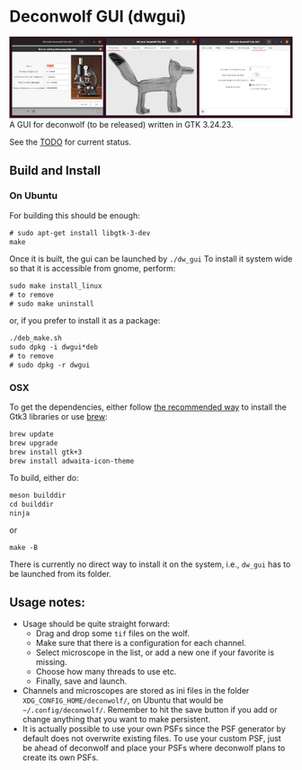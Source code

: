 # Deconwolf GUI (dwgui)

<img src="resources/screenshot_20210217.png">
A GUI for deconwolf (to be released) written in GTK 3.24.23.

See the [TODO](TODO.md) for current status.

## Build and Install

### On Ubuntu
For building this should be enough:

``` shell
# sudo apt-get install libgtk-3-dev
make
```
Once it is built, the gui can be launched by `./dw_gui` To install it system wide so that it is accessible from gnome, perform:

``` shell
sudo make install_linux
# to remove
# sudo make uninstall
```

or, if you prefer to install it as a package:

``` shell
./deb_make.sh
sudo dpkg -i dwgui*deb
# to remove
# sudo dpkg -r dwgui
```

### OSX
To get the dependencies, either follow [the recommended way](https://wiki.gnome.org/action/show/Projects/GTK/OSX/Building?action=show&redirect=Projects%2FGTK%2B%2FOSX%2FBuilding) to install the Gtk3 libraries or use [brew](https://brew.sh/):
``` shell
brew update
brew upgrade
brew install gtk+3
brew install adwaita-icon-theme
```
To build, either do:
``` shell
meson builddir
cd builddir
ninja
```
or

``` shell
make -B
```

There is currently no direct way to install it on the system, i.e., `dw_gui` has to be launched from its folder.

## Usage notes:
 - Usage should be quite straight forward:
   - Drag and drop some `tif` files on the wolf.
   - Make sure that there is a configuration for each channel.
   - Select microscope in the list, or add a new one if your favorite is missing.
   - Choose how many threads to use etc.
   - Finally, save and launch.
 - Channels and microscopes are stored as ini files in the folder `XDG_CONFIG_HOME/deconwolf/`, on Ubuntu that would be `~/.config/deconwolf/`. Remember to hit the save button if you add or change anything that you want to make persistent.
 - It is actually possible to use your own PSFs since the PSF generator by default does not overwrite existing files. To use your custom PSF, just be ahead of deconwolf and place your PSFs where deconwolf plans to create its own PSFs.
